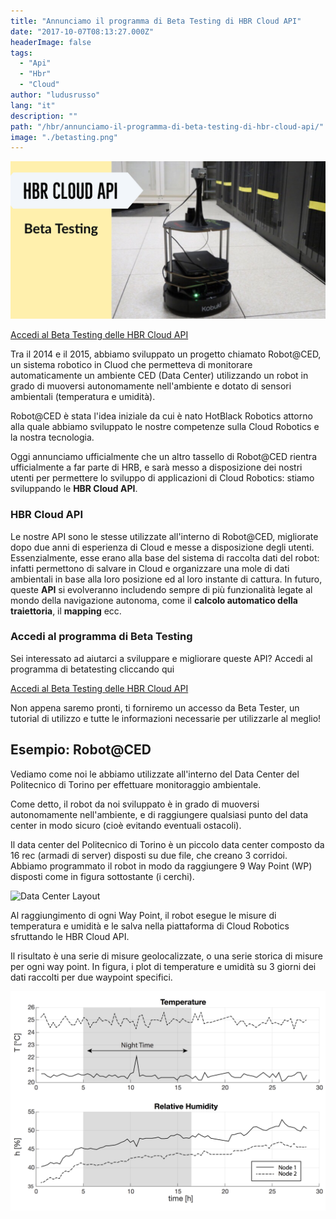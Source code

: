 ```yaml
---
title: "Annunciamo il programma di Beta Testing di HBR Cloud API"
date: "2017-10-07T08:13:27.000Z"
headerImage: false
tags:
  - "Api"
  - "Hbr"
  - "Cloud"
author: "ludusrusso"
lang: "it"
description: ""
path: "/hbr/annunciamo-il-programma-di-beta-testing-di-hbr-cloud-api/"
image: "./betasting.png"
---
```


![Time Plot](./betasting.png)

<a href="https://goo.gl/forms/p7bFtHkbPwUAAydY2?utm_source=openapi&utm_medium=form&utm_campaign=api&utm_content=dc" class="btn btn-lg btn-info"> Accedi al Beta Testing delle HBR Cloud API</a>

Tra il 2014 e il 2015, abbiamo sviluppato un progetto chiamato Robot@CED, un sistema robotico in Cluod che permetteva di monitorare automaticamente un ambiente CED (Data Center) utilizzando un robot in grado di muoversi autonomamente nell'ambiente e dotato di sensori ambientali (temperatura e umidità).

Robot@CED è stata l'idea iniziale da cui è nato HotBlack Robotics attorno alla quale abbiamo sviluppato le nostre competenze sulla Cloud Robotics e la nostra tecnologia.

Oggi annunciamo ufficialmente che un altro tassello di Robot@CED rientra ufficialmente a far parte di HRB, e sarà messo a disposizione dei nostri utenti per permettere lo sviluppo di applicazioni di Cloud Robotics: stiamo sviluppando le **HBR Cloud API**.

### HBR Cloud API

Le nostre API sono le stesse utilizzate all'interno di Robot@CED, migliorate dopo due anni di esperienza di Cloud e messe a disposizione degli utenti. Essenzialmente, esse erano alla base del sistema di raccolta dati del robot: infatti permettono di salvare in Cloud e organizzare una mole di dati ambientali in base alla loro posizione ed al loro instante di cattura. In futuro, queste **API** si evolveranno includendo sempre di più funzionalità legate al mondo della navigazione autonoma, come il **calcolo automatico della traiettoria**, il **mapping** ecc.

### Accedi al programma di Beta Testing

Sei interessato ad aiutarci a sviluppare e migliorare queste API? Accedi al programma di betatesting cliccando qui

<a href="https://goo.gl/forms/p7bFtHkbPwUAAydY2?utm_source=openapi&utm_medium=form&utm_campaign=api&utm_content=dc" class="btn btn-lg btn-info"> Accedi al Beta Testing delle HBR Cloud API</a>

Non appena saremo pronti, ti forniremo un accesso da Beta Tester, un tutorial di utilizzo e tutte le informazioni necessarie per utilizzarle al meglio!

## Esempio: Robot@CED

Vediamo come noi le abbiamo utilizzate all'interno del Data Center del Politecnico di Torino per effettuare monitoraggio ambientale.

Come detto, il robot da noi sviluppato è in grado di muoversi autonomamente nell'ambiente, e di raggiungere qualsiasi punto del data center in modo sicuro (cioè evitando eventuali ostacoli).

Il data center del Politecnico di Torino è un piccolo data center composto da 16 rec (armadi di server) disposti su due file, che creano 3 corridoi. Abbiamo programmato il robot in modo da raggiungere 9 Way Point (WP) disposti come in figura sottostante (i cerchi).

![Data Center Layout](./dclayout.png)

Al raggiungimento di ogni Way Point, il robot esegue le misure di temperatura e umidità e le salva nella piattaforma di Cloud Robotics sfruttando le HBR Cloud API.

Il risultato è una serie di misure geolocalizzate, o una serie storica di misure per ogni way point. In figura, i plot di temperature e umidità su 3 giorni dei dati raccolti per due waypoint specifici.

![Time Plot](./plot.png)
